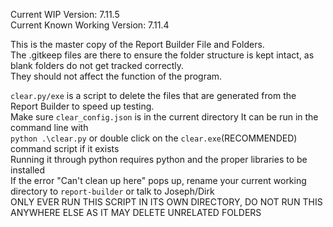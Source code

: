 Current WIP Version: 7.11.5  
Current Known Working Version: 7.11.4  
  
This is the master copy of the Report Builder File and Folders.  
The .gitkeep files are there to ensure the folder structure is kept intact, as blank folders do not get tracked correctly.  
They should not affect the function of the program.  

`clear.py/exe` is a script to delete the files that are generated from the Report Builder to speed up testing.  
Make sure `clear_config.json` is in the current directory
It can be run in the command line with  
`python .\clear.py` or double click on the `clear.exe`(RECOMMENDED) command script if it exists  
Running it through python requires python and the proper libraries to be installed  
If the error "Can't clean up here" pops up, rename your current working directory to `report-builder` or talk to Joseph/Dirk  
ONLY EVER RUN THIS SCRIPT IN ITS OWN DIRECTORY, DO NOT RUN THIS ANYWHERE ELSE AS IT MAY DELETE UNRELATED FOLDERS  
